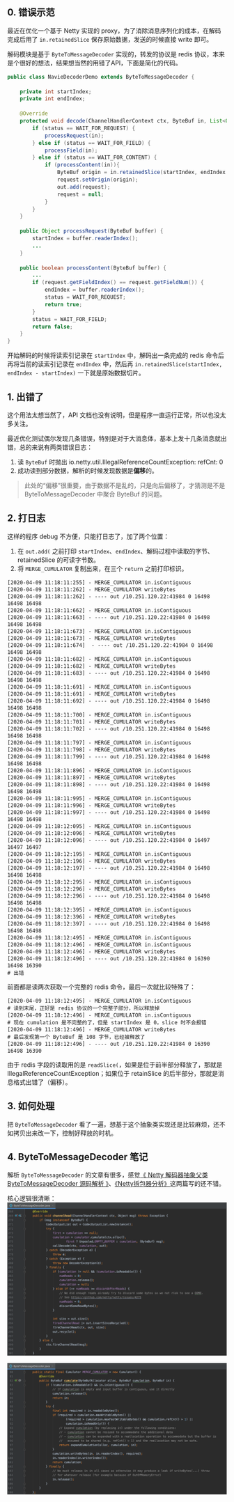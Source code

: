 ## 0. 错误示范

最近在优化一个基于 Netty 实现的 proxy，为了消除消息序列化的成本，在解码完成后用了 `in.retainedSlice` 保存原始数据，发送的时候直接 write 即可。

解码模块是基于 `ByteToMessageDecoder` 实现的，转发的协议是 redis 协议，本来是个很好的想法，结果想当然的用错了API，下面是简化的代码。

```java
public class NavieDecoderDemo extends ByteToMessageDecoder {

    private int startIndex;
    private int endIndex;

    @Override
    protected void decode(ChannelHandlerContext ctx, ByteBuf in, List<Object> out) throws Exception {
        if (status == WAIT_FOR_REQUEST) {
            processRequest(in);
        } else if (status == WAIT_FOR_FIELD) {
            processField(in);
        } else if (status == WAIT_FOR_CONTENT) {
            if (processContent(in)){
                ByteBuf origin = in.retainedSlice(startIndex, endIndex - startIndex);
                request.setOrigin(origin);
                out.add(request);
                request = null;
            }
        }
    }

    public Object processRequest(ByteBuf buffer) {
        startIndex = buffer.readerIndex();
        ...
    }

    public boolean processContent(ByteBuf buffer) {
        ...
        if (request.getFieldIndex() == request.getFieldNum()) {
            endIndex = buffer.readerIndex();
            status = WAIT_FOR_REQUEST;
            return true;
        }
        status = WAIT_FOR_FIELD;
        return false;
    }
}
```

开始解码的时候将读索引记录在 `startIndex` 中，解码出一条完成的 redis 命令后再将当前的读索引记录在 `endIndex` 中，然后再 `in.retainedSlice(startIndex, endIndex - startIndex)` 一下就是原始数据切片。

## 1. 出错了

这个用法太想当然了，API 文档也没有说明，但是程序一直运行正常，所以也没太多关注。

最近优化测试偶尔发现几条错误，特别是对于大消息体，基本上发十几条消息就出错，总的来说有两类错误日志：
1. 读 `ByteBuf` 时抛出 io.netty.util.IllegalReferenceCountException: refCnt: 0
2. 成功读到部分数据，解析的时候发现数据是**偏移**的。

> 此处的“偏移”很重要，由于数据不是乱的，只是向后偏移了，才猜测是不是 ByteToMessageDecoder 中聚合 ByteBuf 的问题。

## 2. 打日志

这样的程序 debug 不方便，只能打日志了，加了两个位置：
1. 在 `out.add(` 之前打印 `startIndex`、`endIndex`、解码过程中读取的字节、retainedSlice 的可读字节数。
2. 将 `MERGE_CUMULATOR` 复制出来，在三个 `return` 之前打印标识。

```
[2020-04-09 11:18:11:255] - MERGE_CUMULATOR in.isContiguous
[2020-04-09 11:18:11:262] - MERGE_CUMULATOR writeBytes
[2020-04-09 11:18:11:262] - ---- out /10.251.120.22:41984 0 16498 16498 16498
[2020-04-09 11:18:11:662] - MERGE_CUMULATOR in.isContiguous
[2020-04-09 11:18:11:663] - ---- out /10.251.120.22:41984 0 16498 16498 16498
[2020-04-09 11:18:11:673] - MERGE_CUMULATOR in.isContiguous
[2020-04-09 11:18:11:673] - MERGE_CUMULATOR writeBytes
[2020-04-09 11:18:11:674]  - ---- out /10.251.120.22:41984 0 16498 16498 16498
[2020-04-09 11:18:11:682] - MERGE_CUMULATOR in.isContiguous
[2020-04-09 11:18:11:682] - MERGE_CUMULATOR writeBytes
[2020-04-09 11:18:11:683] - ---- out /10.251.120.22:41984 0 16498 16498 16498
[2020-04-09 11:18:11:691] - MERGE_CUMULATOR in.isContiguous
[2020-04-09 11:18:11:691] - MERGE_CUMULATOR writeBytes
[2020-04-09 11:18:11:692] - ---- out /10.251.120.22:41984 0 16498 16498 16498
[2020-04-09 11:18:11:700] - MERGE_CUMULATOR in.isContiguous
[2020-04-09 11:18:11:701] - MERGE_CUMULATOR writeBytes
[2020-04-09 11:18:11:702] - ---- out /10.251.120.22:41984 0 16498 16498 16498
[2020-04-09 11:18:11:797] - MERGE_CUMULATOR in.isContiguous
[2020-04-09 11:18:11:798] - MERGE_CUMULATOR writeBytes
[2020-04-09 11:18:11:799] - ---- out /10.251.120.22:41984 0 16498 16498 16498
[2020-04-09 11:18:11:896] - MERGE_CUMULATOR in.isContiguous
[2020-04-09 11:18:11:897] - MERGE_CUMULATOR writeBytes
[2020-04-09 11:18:11:898] - ---- out /10.251.120.22:41984 0 16498 16498 16498
[2020-04-09 11:18:11:995] - MERGE_CUMULATOR in.isContiguous
[2020-04-09 11:18:11:996] - MERGE_CUMULATOR writeBytes
[2020-04-09 11:18:11:997] - ---- out /10.251.120.22:41984 0 16498 16498 16498
[2020-04-09 11:18:12:095] - MERGE_CUMULATOR in.isContiguous
[2020-04-09 11:18:12:096] - MERGE_CUMULATOR writeBytes
[2020-04-09 11:18:12:096] - ---- out /10.251.120.22:41984 0 16497 16497 16497
[2020-04-09 11:18:12:195] - MERGE_CUMULATOR in.isContiguous
[2020-04-09 11:18:12:196] - MERGE_CUMULATOR writeBytes
[2020-04-09 11:18:12:197] - ---- out /10.251.120.22:41984 0 16498 16498 16498
[2020-04-09 11:18:12:295] - MERGE_CUMULATOR in.isContiguous
[2020-04-09 11:18:12:296] - MERGE_CUMULATOR writeBytes
[2020-04-09 11:18:12:296] - ---- out /10.251.120.22:41984 0 16498 16498 16498
[2020-04-09 11:18:12:395] - MERGE_CUMULATOR in.isContiguous
[2020-04-09 11:18:12:396] - MERGE_CUMULATOR writeBytes
[2020-04-09 11:18:12:397] - ---- out /10.251.120.22:41984 0 16498 16498 16498
[2020-04-09 11:18:12:495] - MERGE_CUMULATOR in.isContiguous
[2020-04-09 11:18:12:496] - MERGE_CUMULATOR in.isContiguous
[2020-04-09 11:18:12:496] - MERGE_CUMULATOR writeBytes
[2020-04-09 11:18:12:496] - ---- out /10.251.120.22:41984 0 16390 16498 16390
# 出错
```

前面都是读两次获取一个完整的 redis 命令，最后一次就比较特殊了：
```
[2020-04-09 11:18:12:495] - MERGE_CUMULATOR in.isContiguous
# 读到末尾，正好是 redis 协议的一个完整子部分，所以释放掉
[2020-04-09 11:18:12:496] - MERGE_CUMULATOR in.isContiguous
# 现在 cumulation 是不完整的了，但是 startIndex 是 0，slice 时不会报错
[2020-04-09 11:18:12:496] - MERGE_CUMULATOR writeBytes
# 最后发现第一个 ByteBuf 是 108 字节，已经被释放了
[2020-04-09 11:18:12:496] - ---- out /10.251.120.22:41984 0 16390 16498 16390
```

由于 redis 字段的读取用的是 `readSlice(`，如果是位于前半部分释放了，那就是IllegalReferenceCountException；如果位于 retainSlice 的后半部分，那就是消息格式出错了（偏移）。

## 3. 如何处理

把 `ByteToMessageDecoder` 看了一遍，想基于这个抽象类实现还是比较麻烦，还不如拷贝出来改一下，控制好释放的时机。

## 4. ByteToMessageDecoder 笔记

解析 `ByteToMessageDecoder` 的文章有很多，感觉[《 Netty 解码器抽象父类 ByteToMessageDecoder 源码解析 》](https://www.jianshu.com/p/4c35541eec10)、[《Netty拆包器分析》](https://xuanjian1992.top/2019/09/02/Netty%E6%8B%86%E5%8C%85%E5%99%A8%E5%88%86%E6%9E%90/)这两篇写的还不错。

核心逻辑很清晰：
![](./assets/648322-c7a4a598a22db252.png)

![](./assets/648322-be1673ba7f756471.png)










